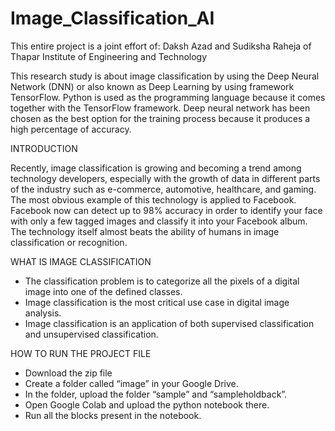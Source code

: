 # Image_Classification_AI

This entire project is a joint effort of:
Daksh Azad and Sudiksha Raheja of Thapar Institute of Engineering and Technology


This research study is about image classification by using the Deep Neural Network (DNN) or also known as Deep Learning by using framework TensorFlow. Python is used as the programming language because it comes together with the TensorFlow framework. Deep neural network has been chosen as the best option for the training process because it produces a high percentage of accuracy.


INTRODUCTION

Recently, image classification is growing and becoming a trend among technology developers, especially with the growth of data in different parts of the industry such as e-commerce, automotive, healthcare, and gaming. The most obvious example of this technology is applied to Facebook. Facebook now can detect up to 98% accuracy in order to identify your face with only a few tagged images and classify it into your Facebook album. The technology itself almost beats the ability of humans in image classification or recognition.


WHAT IS IMAGE CLASSIFICATION

-	The classification problem is to categorize all the pixels of a digital image into one of the defined classes.
-	Image classification is the most critical use case in digital image analysis.
-	Image classification is an application of both supervised classification and unsupervised classification.

HOW TO RUN THE PROJECT FILE

-	Download the zip file
-	Create a folder called “image” in your Google Drive.
-	In the folder, upload the folder “sample” and “sampleholdback”.
-	Open Google Colab and upload the python notebook there. 
-	Run all the blocks present in the notebook.



  
